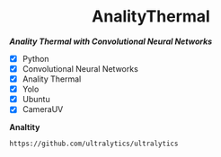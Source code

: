 <h1 align="center"> AnalityThermal </h1> 


***Anality Thermal with Convolutional Neural Networks***

- [x] Python
- [x] Convolutional Neural Networks
- [x] Anality Thermal
- [x] Yolo
- [x] Ubuntu
- [x] CameraUV

**Analtity**

```
https://github.com/ultralytics/ultralytics
```

